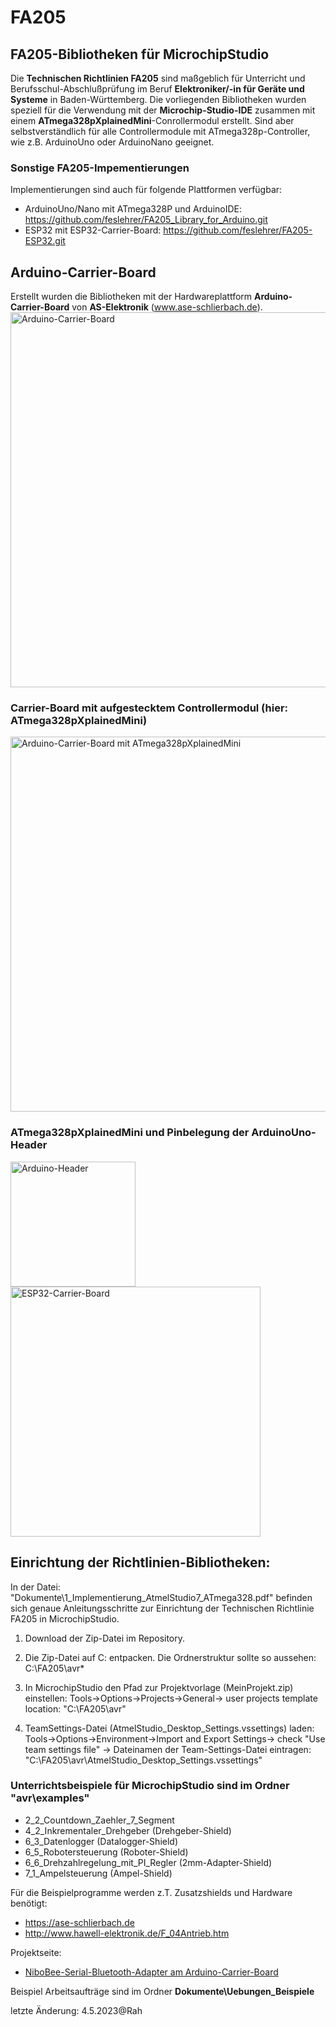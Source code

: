 # FA205
## FA205-Bibliotheken für MicrochipStudio
Die **Technischen Richtlinien FA205** sind maßgeblich für Unterricht und Berufsschul-Abschlußprüfung im Beruf **Elektroniker/-in für Geräte und Systeme** in Baden-Württemberg.
Die vorliegenden Bibliotheken wurden speziell für die Verwendung mit der **Microchip-Studio-IDE** zusammen mit einem **ATmega328pXplainedMini**-Conrollermodul erstellt. Sind aber selbstverständlich für alle Controllermodule mit ATmega328p-Controller, wie z.B. ArduinoUno oder ArduinoNano geeignet.

### Sonstige FA205-Impementierungen
Implementierungen sind auch für folgende Plattformen verfügbar: 
+ ArduinoUno/Nano mit ATmega328P und ArduinoIDE: https://github.com/feslehrer/FA205_Library_for_Arduino.git
+ ESP32 mit ESP32-Carrier-Board: https://github.com/feslehrer/FA205-ESP32.git

## Arduino-Carrier-Board
Erstellt wurden die Bibliotheken mit der Hardwareplattform **Arduino-Carrier-Board** von **AS-Elektronik** (www.ase-schlierbach.de).
<img src="https://user-images.githubusercontent.com/24614659/236320998-94544814-81e8-421b-9627-0c5e2c16ead0.png" alt="Arduino-Carrier-Board" width="600">

### Carrier-Board mit aufgestecktem Controllermodul (hier: ATmega328pXplainedMini)
<img src="https://user-images.githubusercontent.com/24614659/236322408-e825f460-5135-4205-903b-463df35603ee.png" alt="Arduino-Carrier-Board mit ATmega328pXplainedMini" width="600">

### ATmega328pXplainedMini und Pinbelegung der ArduinoUno-Header
<img src="https://user-images.githubusercontent.com/24614659/236321583-8457da01-e94d-4db5-8539-40f2c315c2b6.png" alt="Arduino-Header" width="200"><img src="https://user-images.githubusercontent.com/24614659/236321645-c13d7fa3-2566-49c7-b55e-53918c5f59d4.png" alt="ESP32-Carrier-Board" width="400">

## Einrichtung der Richtlinien-Bibliotheken:
   In der Datei: "Dokumente\1_Implementierung_AtmelStudio7_ATmega328.pdf" befinden sich genaue Anleitungsschritte
   zur Einrichtung der Technischen Richtlinie FA205 in MicrochipStudio. 

1. Download der Zip-Datei im Repository.

2. Die Zip-Datei auf C: entpacken. Die Ordnerstruktur sollte so aussehen:
   C:\FA205\avr\*

3. In MicrochipStudio den Pfad zur Projektvorlage (MeinProjekt.zip) einstellen:
   Tools->Options->Projects->General-> user projects template location: "C:\FA205\avr\"

4. TeamSettings-Datei (AtmelStudio_Desktop_Settings.vssettings) laden:
   Tools->Options->Environment->Import and Export Settings-> check "Use team settings file" -> Dateinamen der Team-Settings-Datei
   eintragen:
     "C:\FA205\avr\AtmelStudio_Desktop_Settings.vssettings"

### Unterrichtsbeispiele für MicrochipStudio sind im Ordner "avr\examples" 
- 2_2_Countdown_Zaehler_7_Segment
- 4_2_Inkrementaler_Drehgeber  (Drehgeber-Shield)
- 6_3_Datenlogger   (Datalogger-Shield)
- 6_5_Robotersteuerung   (Roboter-Shield)
- 6_6_Drehzahlregelung_mit_PI_Regler  (2mm-Adapter-Shield)
- 7_1_Ampelsteuerung  (Ampel-Shield)


Für die Beispielprogramme werden z.T. Zusatzshields und Hardware benötigt: 
- https://ase-schlierbach.de
- http://www.hawell-elektronik.de/F_04Antrieb.htm

Projektseite:
- <a href="https://github.com/feslehrer/NiboBlueConfig_for_ArduinoCarrierBoard.git">NiboBee-Serial-Bluetooth-Adapter am Arduino-Carrier-Board</a>

Beispiel Arbeitsaufträge sind im Ordner **Dokumente\Uebungen_Beispiele**

letzte Änderung:
4.5.2023@Rah
